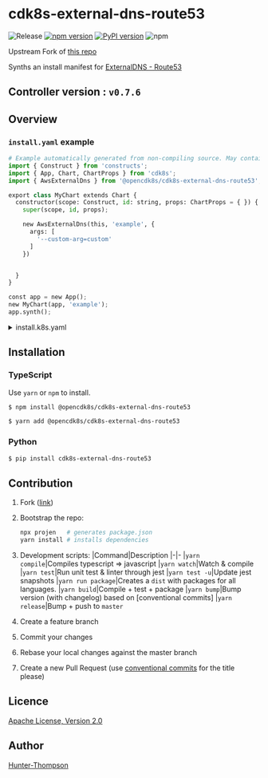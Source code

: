# cdk8s-external-dns-route53

![Release](https://github.com/opencdk8s/cdk8s-external-dns-route53/workflows/Release/badge.svg?branch=development)
[![npm version](https://badge.fury.io/js/%40opencdk8s%2Fcdk8s-external-dns-route53.svg)](https://badge.fury.io/js/%40opencdk8s%2Fcdk8s-external-dns-route53)
[![PyPI version](https://badge.fury.io/py/cdk8s-external-dns-route53.svg)](https://badge.fury.io/py/cdk8s-external-dns-route53)
![npm](https://img.shields.io/npm/dt/@opencdk8s/cdk8s-external-dns-route53?label=npm&color=green)

Upstream Fork of [this repo](https://github.com/guan840912/cdk8s-external-dns)

Synths an install manifest for [ExternalDNS - Route53](https://github.com/kubernetes-sigs/external-dns/blob/master/docs/tutorials/aws.md)

## Controller version : `v0.7.6`

## Overview

### `install.yaml` example

```python
# Example automatically generated from non-compiling source. May contain errors.
import { Construct } from 'constructs';
import { App, Chart, ChartProps } from 'cdk8s';
import { AwsExternalDns } from '@opencdk8s/cdk8s-external-dns-route53';

export class MyChart extends Chart {
  constructor(scope: Construct, id: string, props: ChartProps = { }) {
    super(scope, id, props);

    new AwsExternalDns(this, 'example', {
      args: [
        '--custom-arg=custom'
      ]
    })


  }
}

const app = new App();
new MyChart(app, 'example');
app.synth();
```

<details>
<summary>install.k8s.yaml</summary>

```yaml
apiVersion: rbac.authorization.k8s.io/v1beta1
kind: ClusterRole
metadata:
  name: external-dns
rules:
  - apiGroups:
      - ""
    resources:
      - services
      - endpoints
      - pods
    verbs:
      - get
      - watch
      - list
  - apiGroups:
      - extensions
      - networking.k8s.io
    resources:
      - ingresses
    verbs:
      - get
      - watch
      - list
  - apiGroups:
      - ""
    resources:
      - nodes
    verbs:
      - list
      - watch
---
apiVersion: rbac.authorization.k8s.io/v1beta1
kind: ClusterRoleBinding
metadata:
  name: external-dns-viewer
roleRef:
  apiGroup: rbac.authorization.k8s.io
  kind: ClusterRole
  name: external-dns
subjects:
  - kind: ServiceAccount
    name: external-dns
    namespace: default
---
apiVersion: apps/v1
kind: Deployment
metadata:
  name: external-dns
  namespace: default
spec:
  selector:
    matchLabels:
      app: external-dns
  strategy:
    type: Recreate
  template:
    metadata:
      labels:
        app: external-dns
    spec:
      containers:
        - args:
            - --source=service
            - --source=ingress
            - --provider=aws
            - --registry=txt
            - --txt-owner-id=external-dns
            - --custom-arg=custom
          image: k8s.gcr.io/external-dns/external-dns:v0.7.6
          name: external-dns
      securityContext:
        fsGroup: 65534
      serviceAccountName: external-dns
```

</details>

## Installation

### TypeScript

Use `yarn` or `npm` to install.

```sh
$ npm install @opencdk8s/cdk8s-external-dns-route53
```

```sh
$ yarn add @opencdk8s/cdk8s-external-dns-route53
```

### Python

```sh
$ pip install cdk8s-external-dns-route53
```

## Contribution

1. Fork ([link](https://github.com/opencdk8s/cdk8s-external-dns-route53/fork))
2. Bootstrap the repo:

   ```bash
   npx projen   # generates package.json
   yarn install # installs dependencies
   ```
3. Development scripts:
   |Command|Description
   |-|-
   |`yarn compile`|Compiles typescript => javascript
   |`yarn watch`|Watch & compile
   |`yarn test`|Run unit test & linter through jest
   |`yarn test -u`|Update jest snapshots
   |`yarn run package`|Creates a `dist` with packages for all languages.
   |`yarn build`|Compile + test + package
   |`yarn bump`|Bump version (with changelog) based on [conventional commits]
   |`yarn release`|Bump + push to `master`
4. Create a feature branch
5. Commit your changes
6. Rebase your local changes against the master branch
7. Create a new Pull Request (use [conventional commits](https://www.conventionalcommits.org/en/v1.0.0/) for the title please)

## Licence

[Apache License, Version 2.0](./LICENSE)

## Author

[Hunter-Thompson](https://github.com/Hunter-Thompson)
